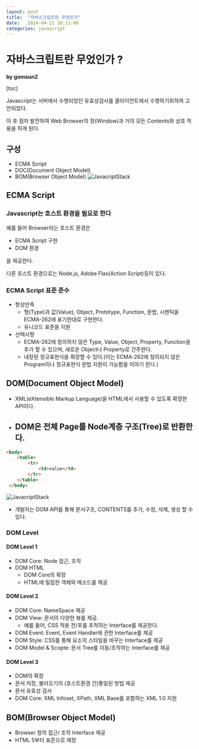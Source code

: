 ```yaml
---
layout: post
title:  "자바스크립트란 무었인가"
date:   2014-04-21 18:11:00
categories: javascript
---
```


# 자바스크립트란 무었인가 ?

**by gomsun2**

[toc]

Javascript는 서버에서 수행되었던 유효성검사를 클라이언트에서 수행하기위하여 고안되었다.

이 후 점차 발전하여 Web Browser의 창(Window)과 거의 모든 Contents와 상호 작용을 하게 된다.

## 구성

- ECMA Script
- DOC(Document Object Model)
- BOM(Browser Object Model)
![JavacriptStack](js.Structure.png)

## ECMA Script

### Javascript는 호스트 환경을 필요로 한다

예를 들어 Browser라는 호스트 환경은

- ECMA Script 구현
- DOM 환경

을 제공한다.

다른 호스트 환경으로는 Node.js, Adobe Flas(Action Script)등이 있다.

### ECMA Script 표준 준수

- 항상만족
  - 형(Type)과 값(Value), Object, Prototype, Function, 문법, 시멘틱을 ECMA-262에 표기한대로 구현한다.
  - 유니코드 표준을 지원
- 선택사항
  - ECMA-262에 정의하지 않은 Type, Value, Object, Property, Function을 추가 할 수 있으며, 새로운 Object나 Property로 간주한다.
  - 내장된 정규표현식을 확장할 수 있다.(이는 ECMA-262에 정의되지 않은 Program이나 정규표현식 문법 지원이 가능함을 이야기 한다.)


## DOM(Document Object Model)

- XML(eXtensible Markup Language)을 HTML에서 사용할 수 있도록 확장한 API이다.
- DOM은 전체 Page를 Node계층 구조(Tree)로 반환한다.
  -
```HTML
<body>
	<table>
		<tr>
			<td>value</td>
		</tr>
	</table>
 </body>
```
![JavacriptStack](DomTree.png)
- 개발자는 DOM API를 통해 문서구조, CONTENTS를 추가, 수정, 삭제, 생성 할 수 있다.

### DOM Level

#### DOM Level 1

- DOM Core: Node 접근, 조작
- DOM HTML
  - DOM Core의 확장
  - HTML에 밀접한 객체와 메소드를 제공

#### DOM Level 2

- DOM Core: NameSpace 제공
- DOM View: 문서의 다양한 뷰를 제공.
  - 예를 들어, CSS 적용 전/후를 추적하는 Interface를 제공한다.
- DOM Event: Event, Event Handler에 관한 Interface를 제공
- DOM Style: CSS를 통해 요소의 스타일을 바꾸는 Interface를 제공
- DOM Model & Scopte: 문서 Tree를 이동/조작하는 Interface를 제공

#### DOM Level 3

- DOM의 확장
- 문서 저장, 불러오기의 (호스트환경 간)통일된 방법 제공
- 문서 유효성 검사
- DOM Core: XML Infoset, XPath, XML Base를 포함하는 XML 1.0 지원

## BOM(Browser Object Model)

- Browser 창의 접근/ 조작 Interface 제공
- HTML 5부터 표준으로 제정
